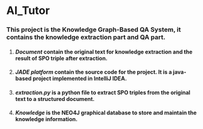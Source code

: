 # AI_Tutor
### This project is the Knowledge Graph-Based QA System, it contains the knowledge extraction part and QA part.
1. #### ***Document*** contain the original text for knowledge extraction and the result of SPO triple after extraction.
2. #### ***JADE platform*** contain the source code for the project. It is a java-based project implemented in IntelliJ IDEA.
3. #### ***extraction.py*** is a python file to extract SPO triples from the original text to a structured document.
4. #### ***Knowledge*** is the NEO4J graphical database to store and maintain the knowledge information.
